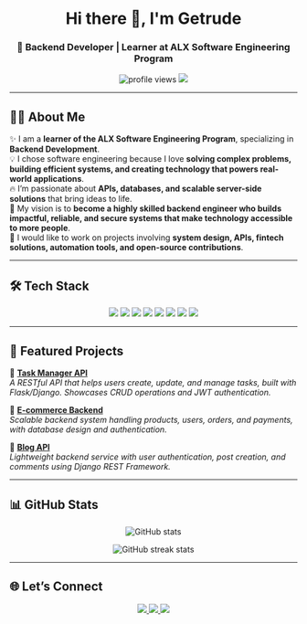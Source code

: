 ## <!-- Banner / Header -->
<h1 align="center">Hi there 👋, I'm Getrude</h1>
<h3 align="center">🚀 Backend Developer | Learner at ALX Software Engineering Program</h3>

<p align="center">
  <img src="https://komarev.com/ghpvc/?Getrude01=getrude&label=Profile%20views&color=0e75b6&style=flat" alt="profile views" /> 
  <a href="https://linkedin.com/in/[your-linkedin]" target="_blank">
    <img src="https://img.shields.io/badge/-Connect%20on%20LinkedIn-blue?style=flat&logo=Linkedin&logoColor=white"/>
  </a>
</p>

---

## 👩‍💻 About Me  

✨ I am a **learner of the ALX Software Engineering Program**, specializing in **Backend Development**.  
💡 I chose software engineering because I love **solving complex problems, building efficient systems, and creating technology that powers real-world applications**.  
🔥 I’m passionate about **APIs, databases, and scalable server-side solutions** that bring ideas to life.  
🎯 My vision is to **become a highly skilled backend engineer who builds impactful, reliable, and secure systems that make technology accessible to more people**.  
🌱 I would like to work on projects involving **system design, APIs, fintech solutions, automation tools, and open-source contributions**.  

---

## 🛠️ Tech Stack  

<p align="center">
  <img src="https://img.shields.io/badge/Code-Python-blue?style=flat&logo=python"/> 
  <img src="https://img.shields.io/badge/Code-JavaScript-yellow?style=flat&logo=javascript"/> 
  <img src="https://img.shields.io/badge/Framework-Django-darkgreen?style=flat&logo=django"/> 
  <img src="https://img.shields.io/badge/Framework-Flask-black?style=flat&logo=flask"/> 
  <img src="https://img.shields.io/badge/Framework-Node.js-green?style=flat&logo=node.js"/> 
  <img src="https://img.shields.io/badge/Database-PostgreSQL-blue?style=flat&logo=postgresql"/> 
  <img src="https://img.shields.io/badge/Database-MySQL-orange?style=flat&logo=mysql"/> 
  <img src="https://img.shields.io/badge/Tools-Git-orange?style=flat&logo=git"/>
</p>

---

## 📂 Featured Projects  

🔹 **[Task Manager API](https://github.com/[Getrude01]/[repo])**  
*A RESTful API that helps users create, update, and manage tasks, built with Flask/Django. Showcases CRUD operations and JWT authentication.*  

🔹 **[E-commerce Backend](https://github.com/[Getrude01]/[repo])**  
*Scalable backend system handling products, users, orders, and payments, with database design and authentication.*  

🔹 **[Blog API](https://github.com/[Getrude01]/[repo])**  
*Lightweight backend service with user authentication, post creation, and comments using Django REST Framework.*  

---

## 📊 GitHub Stats  

<p align="center">
  <img src="https://github-readme-stats.vercel.app/api?Getrude01=Getrude01&show_icons=true&theme=tokyonight" alt="GitHub stats" />
</p>

<p align="center">
  <img src="https://github-readme-streak-stats.herokuapp.com/?user=Getrude01&theme=tokyonight" alt="GitHub streak stats" />
</p>

---

## 🌐 Let’s Connect  

<p align="center">
  <a href="mailto:[getrudengure6@gmail.com]">
    <img src="https://img.shields.io/badge/Email-D14836?style=flat&logo=gmail&logoColor=white" />
  </a>
  <a href="[(https://www.linkedin.com/in/getrudengure/)]" target="_blank">
    <img src="https://img.shields.io/badge/-LinkedIn-blue?style=flat&logo=Linkedin&logoColor=white"/>
  </a>
  <a href="https://twitter.com/[your-twitter]" target="_blank">
    <img src="https://img.shields.io/badge/-Twitter-1DA1F2?style=flat&logo=Twitter&logoColor=white"/>
  </a>
</p>

